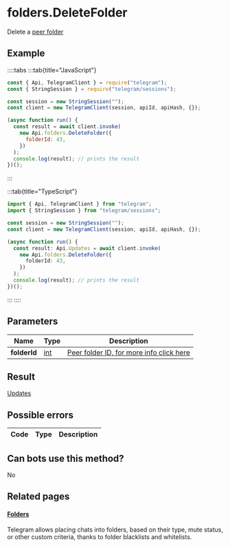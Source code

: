 # folders.DeleteFolder

Delete a [peer folder](https://core.telegram.org/api/folders#peer-folders)

## Example

::::tabs
:::tab{title="JavaScript"}

```js
const { Api, TelegramClient } = require("telegram");
const { StringSession } = require("telegram/sessions");

const session = new StringSession("");
const client = new TelegramClient(session, apiId, apiHash, {});

(async function run() {
  const result = await client.invoke(
    new Api.folders.DeleteFolder({
      folderId: 43,
    })
  );
  console.log(result); // prints the result
})();
```

:::

:::tab{title="TypeScript"}

```ts
import { Api, TelegramClient } from "telegram";
import { StringSession } from "telegram/sessions";

const session = new StringSession("");
const client = new TelegramClient(session, apiId, apiHash, {});

(async function run() {
  const result: Api.Updates = await client.invoke(
    new Api.folders.DeleteFolder({
      folderId: 43,
    })
  );
  console.log(result); // prints the result
})();
```

:::
::::

## Parameters

|     Name     | Type                                      | Description                                                                                    |
| :----------: | ----------------------------------------- | ---------------------------------------------------------------------------------------------- |
| **folderId** | [int](https://core.telegram.org/type/int) | [Peer folder ID, for more info click here](https://core.telegram.org/api/folders#peer-folders) |

## Result

[Updates](https://core.telegram.org/type/Updates)

## Possible errors

| Code | Type | Description |
| :--: | ---- | ----------- |

## Can bots use this method?

No

## Related pages

#### [Folders](https://core.telegram.org/api/folders)

Telegram allows placing chats into folders, based on their type, mute status, or other custom criteria, thanks to folder blacklists and whitelists.
